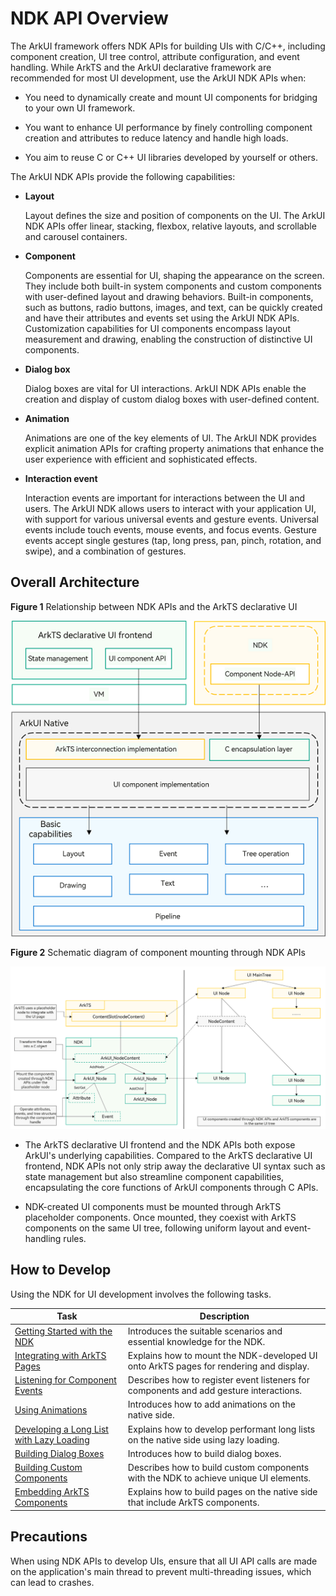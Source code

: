 # NDK API Overview


The ArkUI framework offers NDK APIs for building UIs with C/C++, including component creation, UI tree control, attribute configuration, and event handling. While ArkTS and the ArkUI declarative framework are recommended for most UI development, use the ArkUI NDK APIs when:


- You need to dynamically create and mount UI components for bridging to your own UI framework.

- You want to enhance UI performance by finely controlling component creation and attributes to reduce latency and handle high loads.

- You aim to reuse C or C++ UI libraries developed by yourself or others.


The ArkUI NDK APIs provide the following capabilities:


- **Layout**

  Layout defines the size and position of components on the UI. The ArkUI NDK APIs offer linear, stacking, flexbox, relative layouts, and scrollable and carousel containers.

- **Component**

  Components are essential for UI, shaping the appearance on the screen. They include both built-in system components and custom components with user-defined layout and drawing behaviors. Built-in components, such as buttons, radio buttons, images, and text, can be quickly created and have their attributes and events set using the ArkUI NDK APIs. Customization capabilities for UI components encompass layout measurement and drawing, enabling the construction of distinctive UI components.

- **Dialog box**

  Dialog boxes are vital for UI interactions. ArkUI NDK APIs enable the creation and display of custom dialog boxes with user-defined content.

- **Animation**

  Animations are one of the key elements of UI. The ArkUI NDK provides explicit animation APIs for crafting property animations that enhance the user experience with efficient and sophisticated effects.

- **Interaction event**

  Interaction events are important for interactions between the UI and users. The ArkUI NDK allows users to interact with your application UI, with support for various universal events and gesture events. Universal events include touch events, mouse events, and focus events. Gesture events accept single gestures (tap, long press, pan, pinch, rotation, and swipe), and a combination of gestures.


## Overall Architecture

**Figure 1** Relationship between NDK APIs and the ArkTS declarative UI 

![en-us_image_0000001923986433](figures/en-us_image_0000001923986433.png)

**Figure 2** Schematic diagram of component mounting through NDK APIs 

![NDK Access](figures/ndk_access.png)

- The ArkTS declarative UI frontend and the NDK APIs both expose ArkUI's underlying capabilities. Compared to the ArkTS declarative UI frontend, NDK APIs not only strip away the declarative UI syntax such as state management but also streamline component capabilities, encapsulating the core functions of ArkUI components through C APIs.

- NDK-created UI components must be mounted through ArkTS placeholder components. Once mounted, they coexist with ArkTS components on the same UI tree, following uniform layout and event-handling rules.


## How to Develop

Using the NDK for UI development involves the following tasks.


| Task| Description|
| -------- | -------- |
| [Getting Started with the NDK](../napi/ndk-development-overview.md)| Introduces the suitable scenarios and essential knowledge for the NDK.|
| [Integrating with ArkTS Pages](ndk-access-the-arkts-page.md)| Explains how to mount the NDK-developed UI onto ArkTS pages for rendering and display.|
| [Listening for Component Events](ndk-listen-to-component-events.md)| Describes how to register event listeners for components and add gesture interactions.|
| [Using Animations](ndk-use-animation.md)| Introduces how to add animations on the native side.|
| [Developing a Long List with Lazy Loading](ndk-loading-long-list.md)| Explains how to develop performant long lists on the native side using lazy loading.|
| [Building Dialog Boxes](ndk-build-pop-up-window.md)| Introduces how to build dialog boxes.|
| [Building Custom Components](ndk-build-custom-components.md)| Describes how to build custom components with the NDK to achieve unique UI elements.|
| [Embedding ArkTS Components](ndk-embed-arkts-components.md)| Explains how to build pages on the native side that include ArkTS components.|


## Precautions

When using NDK APIs to develop UIs, ensure that all UI API calls are made on the application's main thread to prevent multi-threading issues, which can lead to crashes.
